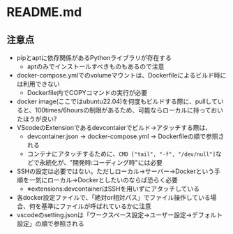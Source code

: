 # README.md

## 注意点

- pipとaptに依存関係があるPythonライブラリが存在する
  - aptのみでインストールすべきものもあるので注意
- docker-compose.ymlでのvolumeマウントは、Dockerfileによるビルド時には利用できない
  - Dockerfile内でCOPYコマンドの実行が必要
- docker image(ここではubuntu22.04)を何度もビルドする際に、pullしていると、100times/6hoursの制限があるため、可能ならローカルに持っておいたほうが良い?
- VScodeのExtensionであるdevcontaierでビルド→アタッチする際は、
  - devcontainer.json -> docker-compose.yml -> Dockerfileの順で参照される
  - コンテナにアタッチするために、`CMD ["tail", "-f", "/dev/null"]`などで永続化が、"開発時:コーディング時"には必要
- SSHの設定は必要ではない。ただしローカル→サーバー→Dockerという手順を一気にローカル→Dockerとしたいのならば恐らく必要
  - ※extensions:devcontainerはSSHを用いずにアタッチしている
- 各docker設定ファイルで、「絶対or相対パス」でファイル操作している場合、何を基準にファイルが呼ばれているかに注意
- vscodeのsetting.jsonは「ワークスペース設定→ユーザー設定→デフォルト設定」の順で参照される
